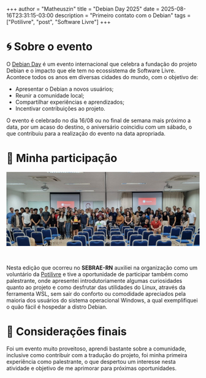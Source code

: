 +++
author = "Matheuszin"
title = "Debian Day 2025"
date = 2025-08-16T23:31:15-03:00
description = "Primeiro contato com o Debian"
tags = ["Potilivre", "post", "Software Livre"]
+++

# 🌀 Sobre o evento

O [Debian Day](https://potilivre.org/p/debian-edicao-natal) é um evento internacional que celebra a fundação do projeto Debian e o impacto que ele tem no ecossistema de Software Livre. Acontece todos os anos em diversas cidades do mundo, com o objetivo de:

- Apresentar o Debian a novos usuários;
- Reunir a comunidade local;
- Compartilhar experiências e aprendizados;
- Incentivar contribuições ao projeto.

O evento é celebrado no dia 16/08 ou no final de semana mais próximo a data, por um acaso do destino, o aniversário coincidiu com um sábado, o que contribuiu para a realização do evento na data apropriada.

# 🖖 Minha participação

<div style="text-align:center">
    <img src="grupo_dd_2025.jpg">
    <p>&nbsp;</p>
</div>

Nesta edição que ocorreu no **SEBRAE-RN** auxiliei na organização como um voluntário da [Potilivre](https://potilivre.org) e tive a oportunidade de participar também como palestrante, onde apresentei introdutoriamente algumas curiosidades quanto ao projeto e como desfrutar das utilidades do Linux, através da ferramenta WSL, sem sair do conforto ou comodidade apreciados pela maioria dos usuários do sistema operacional Windows, a qual exemplifiquei o quão fácil é hospedar a distro Debian.

# 📓 Considerações finais

Foi um evento muito proveitoso, aprendi bastante sobre a comunidade, inclusive como contribuir com a tradução do projeto, foi minha primeira experiência como palestrante, o que despertou um interesse nesta atividade e objetivo de me aprimorar para próximas oportunidades.